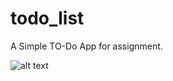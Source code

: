 # todo_list

A Simple TO-Do App for assignment.

![alt text](https://i.postimg.cc/QxCXRPfk/todo.png)


